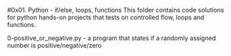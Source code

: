 #0x01. Python - if/else, loops, functions
This folder contains code solutions for python hands-on projects that tests on controlled flow, loops and functions.

0-positive_or_negative.py - a program that states if a randomly assigned number is positive/negative/zero
